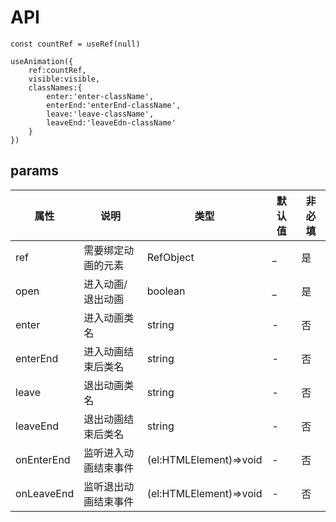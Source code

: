 # API
```
const countRef = useRef(null)

useAnimation({
    ref:countRef,
    visible:visible,
    classNames:{
        enter:'enter-className',
        enterEnd:'enterEnd-className',
        leave:'leave-className',
        leaveEnd:'leaveEdn-className'
    }
})

```
## params
| 属性 | 说明 | 类型 | 默认值 | 非必填 |
| --- | --- | --- | --- | --- | 
| ref | 需要绑定动画的元素 | RefObject<HTMLElement> | _ | 是 |
| open | 进入动画/退出动画 | boolean | _ | 是 |
| enter | 进入动画类名 | string | - | 否 |
| enterEnd | 进入动画结束后类名 | string | - | 否 |
| leave | 退出动画类名 | string | - | 否 |
| leaveEnd | 退出动画结束后类名 | string | - | 否 | 
| onEnterEnd | 监听进入动画结束事件 | (el:HTMLElement)=>void | - | 否 | 
| onLeaveEnd | 监听退出动画结束事件 | (el:HTMLElement)=>void | - | 否 | 


